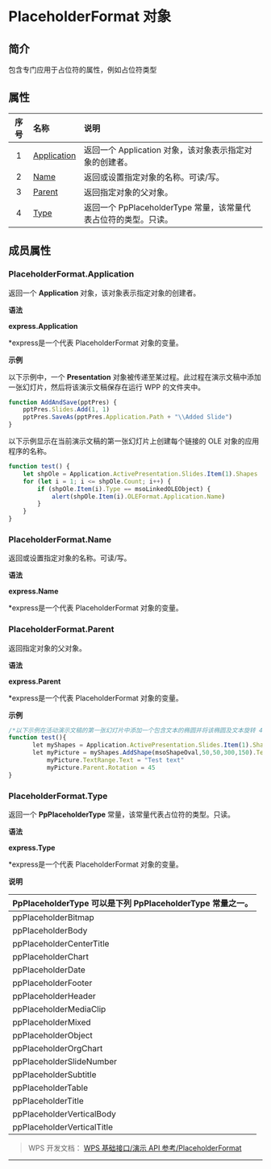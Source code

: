# PlaceholderFormat 对象

## 简介

包含专门应用于占位符的属性，例如占位符类型

## 属性

| 序号 | 名称                                          | 说明                                                            |
|:----:|:----------------------------------------------|:----------------------------------------------------------------|
|  1   | [Application](#PlaceholderFormat.Application) | 返回一个 Application 对象，该对象表示指定对象的创建者。         |
|  2   | [Name](#PlaceholderFormat.Name)               | 返回或设置指定对象的名称。可读/写。                             |
|  3   | [Parent](#PlaceholderFormat.Parent)           | 返回指定对象的父对象。                                          |
|  4   | [Type](#PlaceholderFormat.Type)               | 返回一个 PpPlaceholderType 常量，该常量代表占位符的类型。只读。 |

## 成员属性

### PlaceholderFormat.Application

返回一个 **Application** 对象，该对象表示指定对象的创建者。

**语法**

**express.Application**

\*express是一个代表 PlaceholderFormat 对象的变量。

**示例**

以下示例中，一个 **Presentation** 对象被传递至某过程。此过程在演示文稿中添加一张幻灯片，然后将该演示文稿保存在运行 WPP 的文件夹中。

``` JavaScript
function AddAndSave(pptPres) {
    pptPres.Slides.Add(1, 1)
    pptPres.SaveAs(pptPres.Application.Path + "\\Added Slide")
}
```

以下示例显示在当前演示文稿的第一张幻灯片上创建每个链接的 OLE 对象的应用程序的名称。

``` JavaScript
function test() {
    let shpOle = Application.ActivePresentation.Slides.Item(1).Shapes
    for (let i = 1; i <= shpOle.Count; i++) {
        if (shpOle.Item(i).Type == msoLinkedOLEObject) {
            alert(shpOle.Item(i).OLEFormat.Application.Name)
        }
    }
}
```

### PlaceholderFormat.Name

返回或设置指定对象的名称。可读/写。

**语法**

**express.Name**

\*express是一个代表 PlaceholderFormat 对象的变量。

### PlaceholderFormat.Parent

返回指定对象的父对象。

**语法**

**express.Parent**

\*express是一个代表 PlaceholderFormat 对象的变量。

**示例**

``` JavaScript
/*以下示例在活动演示文稿的第一张幻灯片中添加一个包含文本的椭圆并将该椭圆及文本旋转 45 度。文本框的父对象就是包含文本的 Shape 对象。*/
function test(){
　　　　let myShapes = Application.ActivePresentation.Slides.Item(1).Shapes
　　　　let myPicture = myShapes.AddShape(msoShapeOval,50,50,300,150).TextFrame
   　　　　 myPicture.TextRange.Text = "Test text"
   　　　　 myPicture.Parent.Rotation = 45
}
```

### PlaceholderFormat.Type

返回一个 **PpPlaceholderType** 常量，该常量代表占位符的类型。只读。

**语法**

**express.Type**

\*express是一个代表 PlaceholderFormat 对象的变量。

**说明**

| PpPlaceholderType 可以是下列 PpPlaceholderType 常量之一。 |
|-----------------------------------------------------------|
| ppPlaceholderBitmap                                       |
| ppPlaceholderBody                                         |
| ppPlaceholderCenterTitle                                  |
| ppPlaceholderChart                                        |
| ppPlaceholderDate                                         |
| ppPlaceholderFooter                                       |
| ppPlaceholderHeader                                       |
| ppPlaceholderMediaClip                                    |
| ppPlaceholderMixed                                        |
| ppPlaceholderObject                                       |
| ppPlaceholderOrgChart                                     |
| ppPlaceholderSlideNumber                                  |
| ppPlaceholderSubtitle                                     |
| ppPlaceholderTable                                        |
| ppPlaceholderTitle                                        |
| ppPlaceholderVerticalBody                                 |
| ppPlaceholderVerticalTitle                                |

> WPS 开发文档： [WPS 基础接口/演示 API 参考/PlaceholderFormat](https://qn.cache.wpscdn.cn/encs/doc/office_v19/index.htm)

------------------------------------------------------------------------
